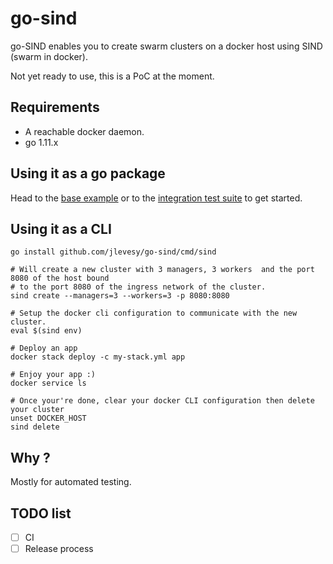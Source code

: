 # go-sind

go-SIND enables you to create swarm clusters on a docker host using SIND (swarm in docker).

Not yet ready to use, this is a PoC at the moment.

## Requirements

- A reachable docker daemon.
- go 1.11.x

## Using it as a go package

Head to the [base example](./example/base/main.go)  or to the [integration test suite](./integration/sind_test.go) to get started.

## Using it as a CLI

```
go install github.com/jlevesy/go-sind/cmd/sind

# Will create a new cluster with 3 managers, 3 workers  and the port 8080 of the host bound
# to the port 8080 of the ingress network of the cluster.
sind create --managers=3 --workers=3 -p 8080:8080

# Setup the docker cli configuration to communicate with the new cluster.
eval $(sind env)

# Deploy an app
docker stack deploy -c my-stack.yml app

# Enjoy your app :)
docker service ls

# Once your're done, clear your docker CLI configuration then delete your cluster
unset DOCKER_HOST
sind delete
```

## Why ?

Mostly for automated testing.

## TODO list

- [ ] CI
- [ ] Release process
